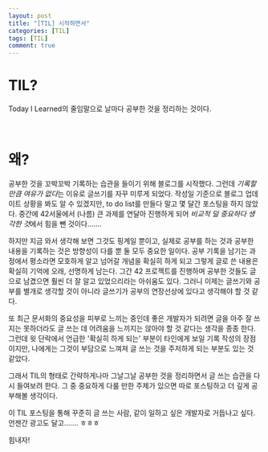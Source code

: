 ```yaml
---
layout: post
title: "[TIL] 시작하면서"
categories: [TIL]
tags: [TIL]
comment: true
---
```


# TIL?

Today I Learned의 줄임말으로 날마다 공부한 것을 정리하는 것이다.

<br>

# 왜?

공부한 것을 꼬박꼬박 기록하는 습관을 들이기 위해 블로그를 시작했다. 그런데 *기록할 만큼 여유가 없다*는 이유로 글쓰기를 자꾸 미루게 되었다. 작성일 기준으로 블로그 업데이트 상황을 봐도 알 수 있겠지만, to do list를 만들다 말고 몇 달간 포스팅을 하지 않았다. 중간에 42서울에서 (나름) 큰 과제를 연달아 진행하게 되어 *비교적 덜 중요하다 생각한 것*에서 힘을 뺀 것이다…….

하지만 지금 와서 생각해 보면 그것도 핑계일 뿐이고, 실제로 공부를 하는 것과 공부한 내용을 기록하는 것은 방향성이 다를 뿐 둘 모두 중요한 일이다. 공부 기록을 남기는 과정에서 평소라면 모호하게 알고 넘어갈 개념을 확실히 하게 되고 그렇게 글로 쓴 내용은 확실히 기억에 오래, 선명하게 남는다. 그간 42 프로젝트를 진행하며 공부한 것들도 글으로 남겼으면 훨씬 더 잘 알고 있었으리라는 아쉬움도 있다. 그러니 이제는 글쓰기와 공부를 별개로 생각할 것이 아니라 글쓰기가 공부의 연장선상에 있다고 생각해야 할 것 같다.

또 최근 문서화의 중요성을 피부로 느끼는 중인데 좋은 개발자가 되려면 글을 아주 잘 쓰지는 못하더라도 글 쓰는 데 어려움을 느끼지는 않아야 할 것 같다는 생각을 종종 한다. 그런데 윗 단락에서 언급한 '확실히 하게 되는' 부분이 타인에게 보일 기록 작성의 장점이지만, 나에게는 그것이 부담으로 느껴져 글 쓰는 것을 주저하게 되는 부분도 있는 것 같았다.

그래서 TIL의 형태로 간략하게나마 그날그날 공부한 것을 정리하면서 글 쓰는 습관을 다시 들여보려 한다. 그 중 중요하게 다룰 만한 주제가 있으면 따로 포스팅하고 더 깊게 공부해볼 생각이다.

이 TIL 포스팅을 통해 꾸준히 글 쓰는 사람, 같이 일하고 싶은 개발자로 거듭나고 싶다. 언젠간 광고도 달고……. ㅎㅎㅎ

힘내자!
